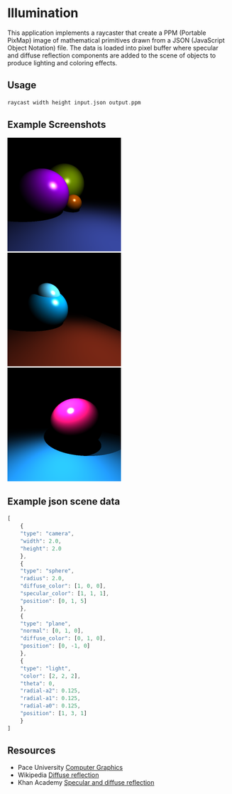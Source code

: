 # Illumination
This application implements a raycaster that create a PPM (Portable PixMap) image of mathematical primitives drawn from a JSON (JavaScript Object Notation) file. The data is loaded into pixel buffer where specular and diffuse reflection components are added to the scene of objects to produce lighting and coloring effects.
 
## Usage
```c
raycast width height input.json output.ppm
```
## Example Screenshots
<img src="https://github.com/jbredeme/Illumination/blob/master/example/png/example01.png" width="256"> <img src="https://github.com/jbredeme/Illumination/blob/master/example/png/example02.png" width="256"> <img src="https://github.com/jbredeme/Illumination/blob/master/example/png/example03.png" width="256">

## Example json scene data
```javascript
[
	{
	"type": "camera",
	"width": 2.0,
	"height": 2.0
	},
	{
	"type": "sphere",
	"radius": 2.0,
	"diffuse_color": [1, 0, 0],
	"specular_color": [1, 1, 1],
	"position": [0, 1, 5]
	},
	{
	"type": "plane",
	"normal": [0, 1, 0],
	"diffuse_color": [0, 1, 0],
	"position": [0, -1, 0]
	},
	{
	"type": "light",
	"color": [2, 2, 2],
	"theta": 0,
	"radial-a2": 0.125,
	"radial-a1": 0.125,
	"radial-a0": 0.125,
	"position": [1, 3, 1]
	}
]
```

## Resources
* Pace University [Computer Graphics]
* Wikipedia [Diffuse reflection]
* Khan Academy [Specular and diffuse reflection]

[Computer Graphics]: http://www.siggraph.org/education/materials/HyperGraph/raytrace/rtinter0.htm
[Diffuse reflection]: https://en.wikipedia.org/wiki/Diffuse_reflection
[Specular and diffuse reflection]: https://www.khanacademy.org/science/physics/geometric-optics/reflection-refraction/v/specular-and-diffuse-reflection